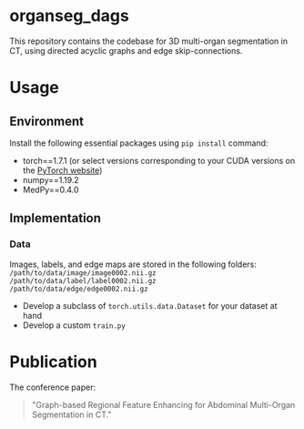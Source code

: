 # organseg_dags
This repository contains the codebase for 3D multi-organ segmentation in CT, using directed acyclic graphs and edge skip-connections.
# Usage
## Environment
Install the following essential packages using `pip install` command:
  - torch==1.7.1 (or select versions corresponding to your CUDA versions on the [PyTorch website](https://pytorch.org/get-started/previous-versions/))
  - numpy==1.19.2
  - MedPy==0.4.0

## Implementation
### Data
Images, labels, and edge maps are stored in the following folders:
`/path/to/data/image/image0002.nii.gz`
`/path/to/data/label/label0002.nii.gz`
`/path/to/data/edge/edge0002.nii.gz`

  - Develop a subclass of `torch.utils.data.Dataset` for your dataset at hand
  - Develop a custom `train.py`

# Publication
The conference paper:
> "Graph-based Regional Feature Enhancing for Abdominal Multi-Organ Segmentation in CT."
